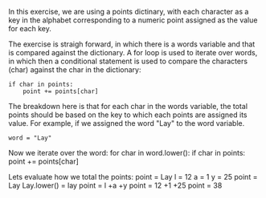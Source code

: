 In this exercise, we are using a points dictinary, with each character as a key in the alphabet corresponding to a numeric point assigned as the value for each key. 

The exercise is straigh forward, in which there is a words variable and that is compared against the dictionary. A for loop is used to iterate over words, in which then a conditional statement is used to compare the characters (char) against the char in the dictionary:

    if char in points:
        point += points[char]

The breakdown here is that for each char in the words variable, the total points should be based on the key to which each points are assigned its value. For example, if we assigned the word "Lay" to the word variable.

    word = "Lay"

Now we iterate over the word:
    for char in word.lower():
        if char in points:
            point += points[char]

Lets evaluate how we total the points:
    point = Lay
    l = 12
    a = 1
    y = 25
    point = Lay
    Lay.lower() = lay
    point = l   +a  +y
    point = 12  +1  +25
    point = 38